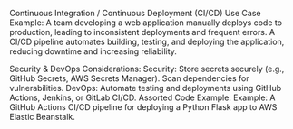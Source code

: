 Continuous Integration / Continuous Deployment (CI/CD)
Use Case Example:
A team developing a web application manually deploys code to production, leading to inconsistent deployments and frequent errors. A CI/CD pipeline automates building, testing, and deploying the application, reducing downtime and increasing reliability.

Security & DevOps Considerations:
Security: Store secrets securely (e.g., GitHub Secrets, AWS Secrets Manager). Scan dependencies for vulnerabilities.
DevOps: Automate testing and deployments using GitHub Actions, Jenkins, or GitLab CI/CD.
Assorted Code Example:
Example: A GitHub Actions CI/CD pipeline for deploying a Python Flask app to AWS Elastic Beanstalk.
